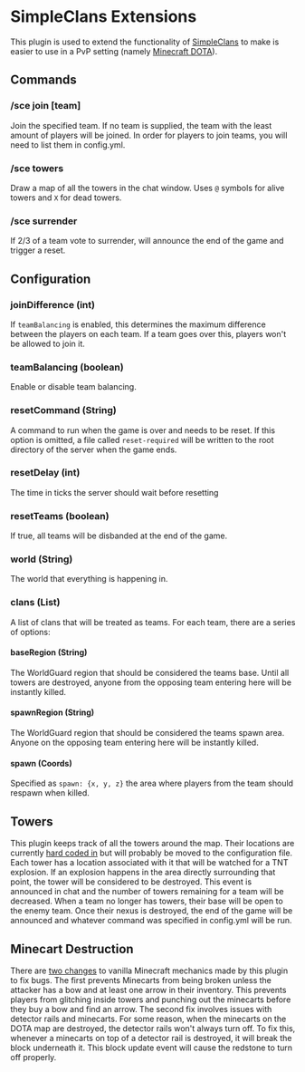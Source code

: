 SimpleClans Extensions
=======================

This plugin is used to extend the functionality of [SimpleClans](http://dev.bukkit.org/bukkit-plugins/simpleclans/) to make is easier to use in a PvP setting (namely [Minecraft DOTA](https://github.com/barroncraft/minecraft-dota)).

Commands
--------

### /sce join [team]

Join the specified team.  If no team is supplied, the team with the least amount of players will be joined.  In order for players to join teams, you will need to list them in config.yml.

### /sce towers

Draw a map of all the towers in the chat window.  Uses `@` symbols for alive towers and `X` for dead towers.

### /sce surrender

If 2/3 of a team vote to surrender, will announce the end of the game and trigger a reset.

Configuration
-------------

### joinDifference (int)

If `teamBalancing` is enabled, this determines the maximum difference between the players on each team.  If a team goes over this, players won't be allowed to join it.

### teamBalancing (boolean)

Enable or disable team balancing.

### resetCommand (String)

A command to run when the game is over and needs to be reset.  If this option is omitted, a file called `reset-required` will be written to the root directory of the server when the game ends.

### resetDelay (int)

The time in ticks the server should wait before resetting

### resetTeams (boolean)

If true, all teams will be disbanded at the end of the game.

### world (String)

The world that everything is happening in.

### clans (List)

A list of clans that will be treated as teams.  For each team, there are a series of options:

#### baseRegion (String)

The WorldGuard region that should be considered the teams base.  Until all towers are destroyed, anyone from the opposing team entering here will be instantly killed.

#### spawnRegion (String)

The WorldGuard region that should be considered the teams spawn area.  Anyone on the opposing team entering here will be instantly killed.

#### spawn (Coords)

Specified as `spawn: {x, y, z}` the area where players from the team should respawn when killed.

Towers
------

This plugin keeps track of all the towers around the map.  Their locations are currently [hard coded in](https://github.com/barroncraft/SimpleClansExtensions/blob/master/src/main/java/com/barroncraft/sce/ExtensionsListener.java#L47) but will probably be moved to the configuration file.  Each tower has a location associated with it that will be watched for a TNT explosion.  If an explosion happens in the area directly surrounding that point, the tower will be considered to be destroyed.  This event is announced in chat and the number of towers remaining for a team will be decreased.  When a team no longer has towers, their base will be open to the enemy team.  Once their nexus is destroyed, the end of the game will be announced and whatever command was specified in config.yml will be run.  

Minecart Destruction
--------------------

There are [two changes](https://github.com/barroncraft/SimpleClansExtensions/blob/master/src/main/java/com/barroncraft/sce/ExtensionsListener.java#L110) to vanilla Minecraft mechanics made by this plugin to fix bugs.  The first prevents Minecarts from being broken unless the attacker has a bow and at least one arrow in their inventory.  This prevents players from glitching inside towers and punching out the minecarts before they buy a bow and find an arrow.  The second fix involves issues with detector rails and minecarts.  For some reason, when the minecarts on the DOTA map are destroyed, the detector rails won't always turn off.  To fix this, whenever a minecarts on top of a detector rail is destroyed, it will break the block underneath it.  This block update event will cause the redstone to turn off properly.

